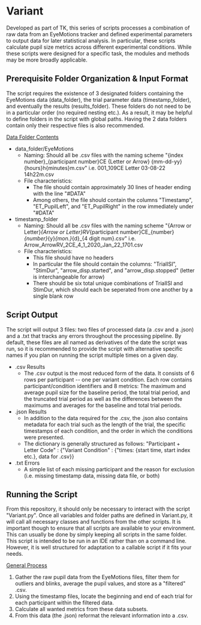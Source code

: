 # Variant

Developed as part of TK, this series of scripts processes a combination of raw data from an EyeMotions tracker and defined experimental parameters to output data for later statistical analysis.  In particular, these scripts calculate pupil size metrics across different experimental conditions.  While these scripts were designed for a specific task, the modules and methods may be more broadly applicable.

## Prerequisite Folder Organization & Input Format

The script requires the existence of 3 designated folders containing the EyeMotions data (data_folder), the trial parameter data (timestamp_folder), and eventually the results (results_folder).  These folders do not need to be in a particular order (no required nesting etc.).  As a result, it may be helpful to define folders in the script with global paths.  Having the 2 data folders contain only their respective files is also recommended. 

<ins>Data Folder Contents</ins>
- data_folder/EyeMotions
  - Naming: Should all be .csv files with the naming scheme "{index number}_{participant number}CE {Letter or Arrow} {mm-dd-yy} {hours}h{minutes}m.csv" i.e. 001_109CE Letter 03-08-22 14h22m.csv
  - File characteristics:
    - The file should contain approximately 30 lines of header ending with the line "#DATA"
    - Among others, the file should contain the columns "Timestamp", "ET_PupilLeft", and "ET_PupilRight" in the row immediately under "#DATA"
- timestamp_folder
  - Naming: Should all be .csv files with the naming scheme "{Arrow or Letter}_{Arrow or Letter}RV_{participant number}CE_{number}_{number}_{y}_{mon.}_{d}_{4 digit num}.csv" i.e. Arrow_ArrowRV_2CE_4_1_2020_Jan_22_1701.csv
  - File characteristics:
    - This file should have no headers
    - In particular the file should contain the columns: "TrialISI", "StimDur", "arrow_disp.started", and "arrow_disp.stopped" (letter is interchangeable for arrow)
    - There should be six total unique combinations of TrialISI and StimDur, which should each be seperated from one another by a single blank row

## Script Output
The script will output 3 files: two files of processed data (a .csv and a .json) and a .txt that tracks any errors throughout the processing pipeline.  By default, these files are all named as derivatives of the date the script was run, so it is recommended to provide the script with alternative specific names if you plan on running the script multiple times on a given day.

- .csv Results
  - The .csv output is the most reduced form of the data.  It consists of 6 rows per participant -- one per variant condition.  Each row contains participant/condition identifiers and 8 metrics: The maximum and average pupil size for the baseline period, the total trial period, and the truncated trial period as well as the differences between the maximums and averages for the baseline and total trial periods.
- .json Results
  - In addition to the data required for the .csv, the .json also contains metadata for each trial such as the length of the trial, the specific timestamps of each condition, and the order in which the conditions were presented.
  - The dictionary is generally structured as follows: "Participant + Letter Code" : {"Variant Condition" : {"times: {start time, start index etc.}, data for .csv}}
- .txt Errors
  - A simple list of each missing participant and the reason for exclusion (i.e. missing timestamp data, missing data file, or both)


## Running the Script
From this repository, it should only be necessary to interact with the script "Variant.py".  Once all variables and folder paths are defined in Variant.py, it will call all necessary classes and functions from the other scripts.  It is important though to ensure that all scripts are available to your environment.  This can usually be done by simply keeping all scripts in the same folder.  This script is intended to be run in an IDE rather than on a command line. However, it is well structured for adaptation to a callable script if it fits your needs.

<ins>General Process</ins>

1. Gather the raw pupil data from the EyeMotions files, filter them for outliers and blinks, average the pupil values, and store as a "filtered" .csv.
2. Using the timestamp files, locate the beginning and end of each trial for each participant within the filtered data.
3. Calculate all wanted metrics from these data subsets.
4. From this data (the .json) reformat the relevant information into a .csv.
